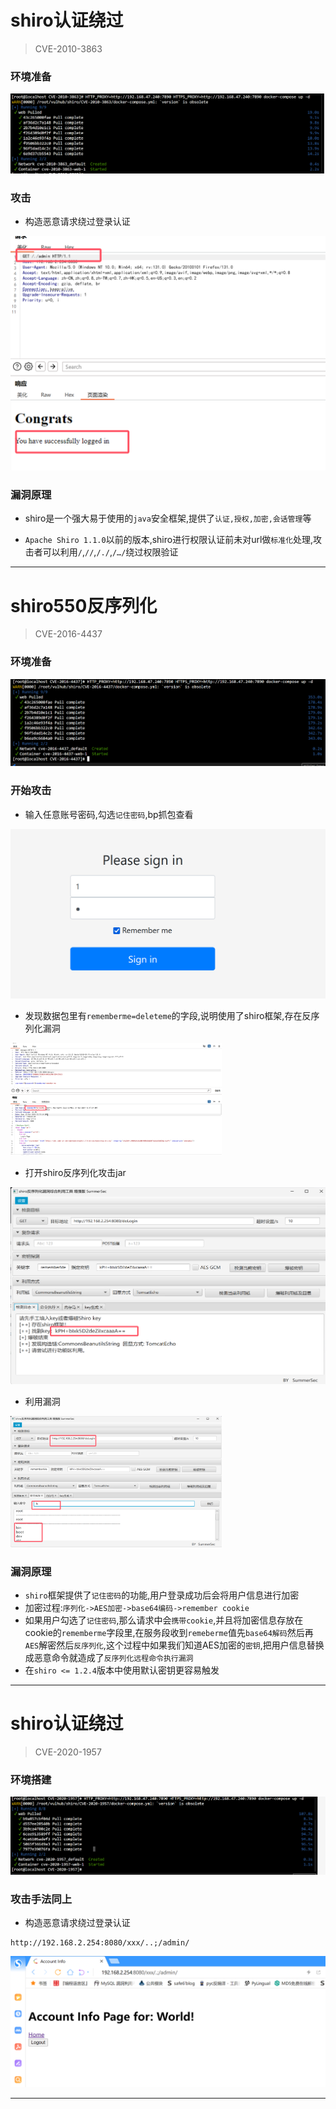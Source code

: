 # shiro认证绕过

> CVE-2010-3863

### 环境准备

![image-20241022195704918](./assets/image-20241022195704918.png)

### 攻击

- 构造恶意请求绕过登录认证



<img src="./assets/image-20241022195604310.png" alt="image-20241022195604310" style="zoom:50%;" />

### 漏洞原理

- shiro是一个强大易于使用的`java`安全框架,提供了`认证,授权,加密,会话管理`等

- `Apache Shiro 1.1.0`以前的版本,shiro进行权限认证前未对url做`标准化`处理,攻击者可以利用`/`,`//`,`/./`,`/…/`绕过权限验证

  

****

# shiro550反序列化

> CVE-2016-4437

### 环境准备

![image-20241022202626637](./assets/image-20241022202626637.png)

### 开始攻击

- 输入任意账号密码,勾选`记住密码`,bp抓包查看

<img src="./assets/image-20241022201426661.png" alt="image-20241022201426661" style="zoom:50%;" />

- 发现数据包里有`rememberme=deleteme`的字段,说明使用了shiro框架,存在反序列化漏洞

<img src="./assets/image-20241022201824695.png" alt="image-20241022201824695" style="zoom: 33%;" />

- 打开shiro反序列化攻击jar

<img src="./assets/image-20241022202449645.png" alt="image-20241022202449645" style="zoom:50%;" />

- 利用漏洞

<img src="./assets/image-20241022202557695.png" alt="image-20241022202557695" style="zoom:33%;" />

### 漏洞原理

- `shiro`框架提供了`记住密码`的功能,用户登录成功后会将用户信息进行加密
- 加密过程:`序列化->AES加密->base64编码->remember cookie`
- 如果用户勾选了`记住密码`,那么请求中会`携带cookie`,并且将加密信息存放在cookie的`rememberme`字段里,在服务段收到`remeberme`值先`base64解码`然后再`AES`解密然后`反序列化`,这个过程中如果我们知道AES加密的`密钥`,把用户信息替换成恶意命令就造成了`反序列化远程命令执行漏洞`
- 在`shiro <= 1.2.4`版本中使用默认密钥更容易触发

****

# shiro认证绕过

> CVE-2020-1957

### 环境搭建

![image-20241022203724663](./assets/image-20241022203724663.png)

### 攻击手法同上

- 构造恶意请求绕过登录认证

```http
http://192.168.2.254:8080/xxx/..;/admin/
```

![image-20241022204920681](./assets/image-20241022204920681.png)

****